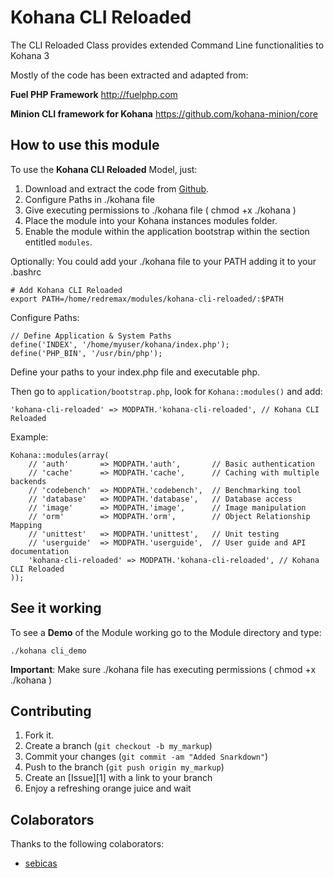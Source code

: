Kohana CLI Reloaded
===================

The CLI Reloaded Class provides extended Command Line functionalities to Kohana 3

Mostly of the code has been extracted and adapted from:

**Fuel PHP Framework**
http://fuelphp.com

**Minion CLI framework for Kohana**
https://github.com/kohana-minion/core

How to use this module
----------------------

To use the **Kohana CLI Reloaded** Model, just:

1. Download and extract the code from [Github](https://sebicas@github.com/sebicas/kohana-cli-reloaded.git).
2. Configure Paths in ./kohana file
3. Give executing permissions to ./kohana file ( chmod +x ./kohana )
3. Place the module into your Kohana instances modules folder.
4. Enable the module within the application bootstrap within the section entitled `modules`.

Optionally: You could add your ./kohana file to your PATH adding it to your .bashrc

    # Add Kohana CLI Reloaded
    export PATH=/home/redremax/modules/kohana-cli-reloaded/:$PATH

Configure Paths:

    // Define Application & System Paths
    define('INDEX', '/home/myuser/kohana/index.php');
    define('PHP_BIN', '/usr/bin/php');

Define your paths to your index.php file and executable php.

Then go to `application/bootstrap.php`, look for `Kohana::modules()` and add:

    'kohana-cli-reloaded' => MODPATH.'kohana-cli-reloaded', // Kohana CLI Reloaded

Example:

    Kohana::modules(array(
        // 'auth'       => MODPATH.'auth',       // Basic authentication
        // 'cache'      => MODPATH.'cache',      // Caching with multiple backends
        // 'codebench'  => MODPATH.'codebench',  // Benchmarking tool
        // 'database'   => MODPATH.'database',   // Database access
        // 'image'      => MODPATH.'image',      // Image manipulation
        // 'orm'        => MODPATH.'orm',        // Object Relationship Mapping
        // 'unittest'   => MODPATH.'unittest',   // Unit testing
        // 'userguide'  => MODPATH.'userguide',  // User guide and API documentation
        'kohana-cli-reloaded' => MODPATH.'kohana-cli-reloaded', // Kohana CLI Reloaded
    ));

See it working
--------------

To see a **Demo** of the Module working go to the Module directory and type:

    ./kohana cli_demo

**Important**: Make sure ./kohana file has executing permissions ( chmod +x ./kohana )

Contributing
------------

1. Fork it.
2. Create a branch (`git checkout -b my_markup`)
3. Commit your changes (`git commit -am "Added Snarkdown"`)
4. Push to the branch (`git push origin my_markup`)
5. Create an [Issue][1] with a link to your branch
6. Enjoy a refreshing orange juice and wait

Colaborators
------------

Thanks to the following colaborators:

* [sebicas](https://github.com/sebicas)